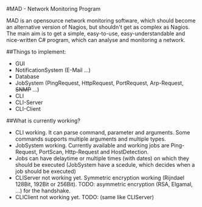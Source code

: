 #MAD - Network Monitoring Program

MAD is an opensource network monitoring software, which should become an alternative version of Nagios, but shouldn't get as complex as Nagios. The main aim is to get a simple, easy-to-use, easy-understandable and nice-written C# program, which can analyse and monitoring a network.

##Things to implement:

- GUI
- NotificationSystem (E-Mail ...)
- Database
- JobSystem (PingRequest, HttpRequest, PortRequest, Arp-Request, ~~SNMP~~ ...)
- CLI
- CLI-Server
- CLI-Client

##What is currently working?

- CLI working. It can parse command, parameter and arguments. Some commands supports multiple arguments and multiple types.
- JobSystem working. Currently available and working jobs are Ping-Request, PortScan, Http-Request and HostDetection.
- Jobs can have delaytime or multiple times (with dates) on which they should be executed (JobSystem have a scedule, which decides when a job should be executed)
- CLIServer not working yet. Symmetric encryption working (Rijndael 128Bit, 192Bit or 256Bit). TODO: asymmetric encryption (RSA, Elgamal, ...) for the handshake. 
- CLIClient not working yet. TODO: (same like CLIServer)





